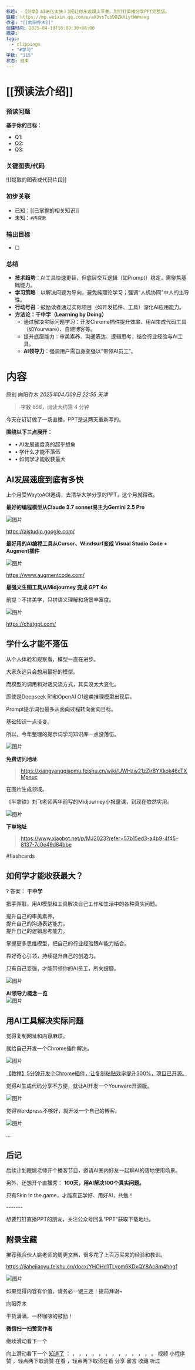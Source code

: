 ```yaml
---
标题: -【分享】AI进化太快！3招让你永远跟上节奏。附钉钉直播分享PPT完整版。
链接: https://mp.weixin.qq.com/s/aX3vs7cbDOZkXiytWWmaxg
作者: "[[向阳乔木]]"
创建时间: 2025-04-10T18:09:30+08:00
摘要: 
tags:
  - clippings
  - "#学习"
字数: "115"
状态: 结束
---
```

# [[预读法介绍]]
### 预读问题  
**基于你的目标**：
- Q1: 
- Q2: 
- Q3:   

### 关键图表/代码  
![[提取的图表或代码片段]]
### 初步关联  
- 已知：[[已掌握的相关知识]]  
- 未知：`#待探索`  

### 输出目标
- [ ] 

### 总结
- **技术趋势**：AI工具快速更替，但底层交互逻辑（如Prompt）稳定，需聚焦基础能力。
- **学习策略**：以解决问题为导向，避免纯理论学习；强调“人机协同”中人的主导性。
- **行动号召**：鼓励读者通过实际项目（如开发插件、工具）深化AI应用能力。
- **方法论：干中学（Learning by Doing）**
    - 通过解决实际问题学习：开发Chrome插件提升效率、用AI生成代码工具（如Yourware）、自建博客等。
    - 提升底层能力：审美素养、沟通表达、逻辑思考，结合行业经验与AI工具。
    - **AI领导力**：强调用户需自身变强以“带领AI员工”。

# 内容
原创 向阳乔木 *2025年04月09日 22:55* *天津*

> 字数 658，阅读大约需 4 分钟

今天在钉钉做了一场直播，PPT是这两天重新写的。

**围绕以下三点展开：**

- • AI发展速度真的超乎想象
- • 学什么才能不落伍
- • 如何学才能收获最大

## AI发展速度到底有多快

上个月受WaytoAGI邀请，去清华大学分享的PPT，这个月就得改。

**最好的编程模型从Claude 3.7 sonnet易主为Gemini 2.5 Pro**

![图片](https://mmbiz.qpic.cn/mmbiz_png/jibL99tg2bCVGziadI4DexHQORfiaNURqz0S2nAUbL1rtSoTmT2wA1coPaqDWbG3JO7JwnZo0oxkbQR6MCCtkBjEQ/640?wx_fmt=png&from=appmsg&tp=webp&wxfrom=5&wx_lazy=1&wx_co=1)

  
https://aistudio.google.com/

**最好用的AI编程工具从Cursor、Windsurf变成 Visual Studio Code + Augment插件**

![图片](https://mmbiz.qpic.cn/mmbiz_png/jibL99tg2bCVGziadI4DexHQORfiaNURqz0a8XlMFzcESIxlKA4HSkPUtuVEAzOf4qfUMYicUibTwBNqjP0r7miaXfGA/640?wx_fmt=png&from=appmsg&tp=webp&wxfrom=5&wx_lazy=1&wx_co=1)

https://www.augmentcode.com/

**最强文生图工具从Midjourney 变成 GPT 4o**

前提：不拼美学，只拼语义理解和场景丰富度。

![图片](https://mmbiz.qpic.cn/mmbiz_png/jibL99tg2bCVGziadI4DexHQORfiaNURqz0dboZ6Q8o8UC4Za6YBPv2CZvnB1evNUs70NNMyibI8qcpR5z70B7QJUw/640?wx_fmt=png&from=appmsg&tp=webp&wxfrom=5&wx_lazy=1&wx_co=1)

https://chatgpt.com/

## 学什么才能不落伍

从个人体验和观察看，模型一直在进步。

大家永远只会想用最好的模型。

而模型的调用和对话交流方式，其实没太大变化。

即使是Deepseek R1和OpenAI O1这类推理模型出现后。

Prompt提示词也最多从面向过程转向面向目标。

基础知识一点没变。

所以，今年整理的提示词学习知识库一点没落伍。

![图片](https://mmbiz.qpic.cn/mmbiz_png/jibL99tg2bCVGziadI4DexHQORfiaNURqz0Vs2NpciaribavUHAFLwVnRUXVj5kOMqnBrSrhfG8p4IRBIx3oFul6XSA/640?wx_fmt=png&from=appmsg&tp=webp&wxfrom=5&wx_lazy=1&wx_co=1)

**免费访问地址**

> https://xiangyangqiaomu.feishu.cn/wiki/UWHzw21zZirBYXkok46cTXMpnuc

在图片生成领域。

《半拿铁》刘飞老师两年前写的Midjourney小报童课，到现在依然实用。

![图片](https://mmbiz.qpic.cn/mmbiz_png/jibL99tg2bCVGziadI4DexHQORfiaNURqz0fmHfmBpEMKjHvo0UEQU6fCYv6OT0lkxIibyGTlj7t9yOz283El7QReA/640?wx_fmt=png&from=appmsg&tp=webp&wxfrom=5&wx_lazy=1&wx_co=1)

**下单地址**

> https://www.xiaobot.net/p/MJ2023?refer=57b15ed3-a4b9-4f45-8137-7c0e49d84bbe

#flashcards 
## 如何学才能收获最大？
?
答案： **干中学**

把手弄脏，用AI模型和工具解决自己工作和生活中的各种真实问题。

提升自己的审美素养。  
提升自己的沟通表达能力。  
提升自己的逻辑思考能力。

掌握更多思维模型，把自己的行业经验跟AI能力结合。

靠好奇心引领，持续提升自己的创造力。

只有自己变强，才能带领你的AI员工，所向披靡。

![图片](https://mmbiz.qpic.cn/mmbiz_png/jibL99tg2bCVGziadI4DexHQORfiaNURqz0kmxv2SeqBB2zSGibxKouT4dSLXAicphXqI2dIFCeC1H8toklvkHI0icug/640?wx_fmt=png&from=appmsg&tp=webp&wxfrom=5&wx_lazy=1&wx_co=1)

**AI领导力概念一览**  
![图片](https://mmbiz.qpic.cn/mmbiz_png/jibL99tg2bCVGziadI4DexHQORfiaNURqz0ibHXeOWUSjrOt0aGJ06Jiah12z0VnqqooicQnD4w91bZOTJsE0lSH4NuQ/640?wx_fmt=png&from=appmsg&tp=webp&wxfrom=5&wx_lazy=1&wx_co=1)

## 用AI工具解决实际问题

觉得复制网址和内容麻烦。

就给自己开发一个Chrome插件解决。

![图片](https://mmbiz.qpic.cn/mmbiz_png/jibL99tg2bCVGziadI4DexHQORfiaNURqz0gmibTHt2YG6el5C35GqNlY9EicO4e5HAry8OLYYhv19TGFFxIHu0P0xQ/640?wx_fmt=png&from=appmsg&tp=webp&wxfrom=5&wx_lazy=1&wx_co=1)

[【教程】5分钟开发个Chrome插件，让复制粘贴效率提升300%，项目已开源。](https://mp.weixin.qq.com/s?__biz=MzAwODIyOTQ4Mw==&mid=2649442582&idx=2&sn=cc941d1eafc7ec9ebaed0a72fa9a6d74&scene=21#wechat_redirect)

觉得AI生成代码分享不方便，就让AI开发一个Yourware开源版。

![图片](https://mmbiz.qpic.cn/mmbiz_png/jibL99tg2bCVGziadI4DexHQORfiaNURqz05M5z22mNqZtdLibRvwO06CVNRWYfo5uiaWDJy6Uw44vwm7lKiatBCS1zg/640?wx_fmt=png&from=appmsg&tp=webp&wxfrom=5&wx_lazy=1&wx_co=1)

觉得Wordpress不够好，就开发一个自己的博客。

![图片](https://mmbiz.qpic.cn/mmbiz_png/jibL99tg2bCVGziadI4DexHQORfiaNURqz0smvfUlbMAJmxYTx1ZERZ9KrWGsOLsF3XNlVgPiawBDYH3icttqypapqg/640?wx_fmt=png&from=appmsg&tp=webp&wxfrom=5&wx_lazy=1&wx_co=1)

...

## 后记

后续计划跟姚老师开个播客节目，邀请AI圈内好友一起聊AI的落地使用场景。

另外，还想开个直播秀： **100天，用AI解决100个真实问题。**

只有Skin in the game，才能真正学好、用好AI，共勉！

\-------

想要钉钉直播PPT的朋友，关注公众号回复“PPT”获取下载地址。

## 附录宝藏

推荐我合伙人姚老师的周更文档，很多花了上百万买来的经验和教训。

https://jiahejiaoyu.feishu.cn/docx/YHOHd1TLyom6KDxQY8Ac8m4hngf

![图片](https://mmbiz.qpic.cn/mmbiz_png/jibL99tg2bCVGziadI4DexHQORfiaNURqz0pJ7ncxQ5amkFl4pCTtNr0j5LdQknrOV1vBia9KIEuWAib1Br47gTBf8g/640?wx_fmt=png&from=appmsg&tp=webp&wxfrom=5&wx_lazy=1&wx_co=1)

  

如果觉得内容有价值，请务必一键三连！提前拜谢~

向阳乔木

干货满满，一杯咖啡的鼓励！

 **微信扫一扫赞赏作者**

继续滑动看下一个

向上滑动看下一个 [知道了](https://mp.weixin.qq.com/s/) ： ， ， ， ， ， ， ， ， ， ， ， ， 。 视频 小程序 赞 ，轻点两下取消赞 在看 ，轻点两下取消在看 分享 留言 收藏 听过